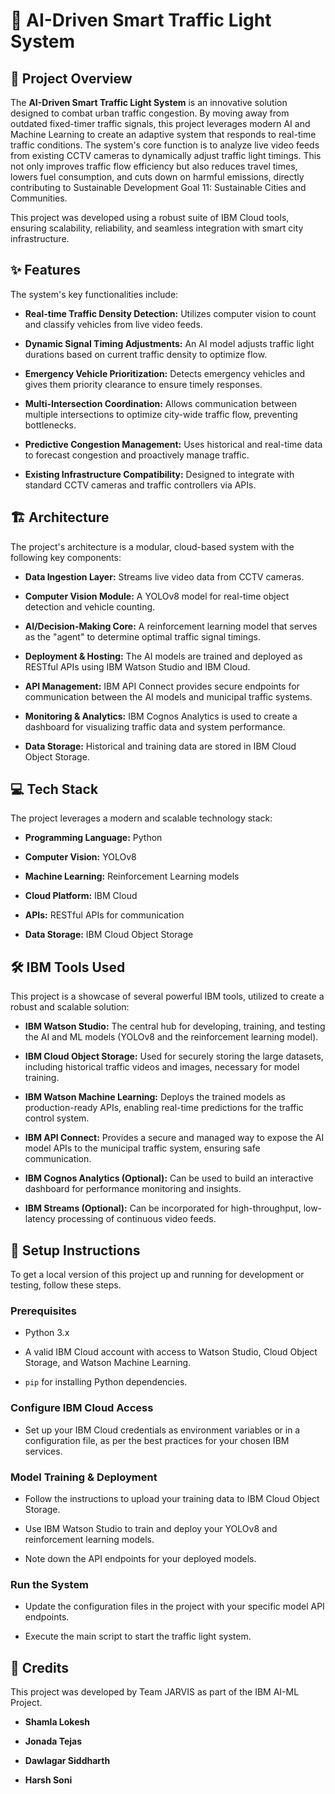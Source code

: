 # 🚀 AI-Driven Smart Traffic Light System

## 🌟 Project Overview

The **AI-Driven Smart Traffic Light System** is an innovative solution designed to combat urban traffic congestion. By moving away from outdated fixed-timer traffic signals, this project leverages modern AI and Machine Learning to create an adaptive system that responds to real-time traffic conditions. The system's core function is to analyze live video feeds from existing CCTV cameras to dynamically adjust traffic light timings. This not only improves traffic flow efficiency but also reduces travel times, lowers fuel consumption, and cuts down on harmful emissions, directly contributing to Sustainable Development Goal 11: Sustainable Cities and Communities.

This project was developed using a robust suite of IBM Cloud tools, ensuring scalability, reliability, and seamless integration with smart city infrastructure.

## ✨ Features

The system's key functionalities include:

* **Real-time Traffic Density Detection:** Utilizes computer vision to count and classify vehicles from live video feeds.

* **Dynamic Signal Timing Adjustments:** An AI model adjusts traffic light durations based on current traffic density to optimize flow.

* **Emergency Vehicle Prioritization:** Detects emergency vehicles and gives them priority clearance to ensure timely responses.

* **Multi-Intersection Coordination:** Allows communication between multiple intersections to optimize city-wide traffic flow, preventing bottlenecks.

* **Predictive Congestion Management:** Uses historical and real-time data to forecast congestion and proactively manage traffic.

* **Existing Infrastructure Compatibility:** Designed to integrate with standard CCTV cameras and traffic controllers via APIs.



## 🏗️ Architecture

The project's architecture is a modular, cloud-based system with the following key components:

* **Data Ingestion Layer:** Streams live video data from CCTV cameras.

* **Computer Vision Module:** A YOLOv8 model for real-time object detection and vehicle counting.

* **AI/Decision-Making Core:** A reinforcement learning model that serves as the "agent" to determine optimal traffic signal timings.

* **Deployment & Hosting:** The AI models are trained and deployed as RESTful APIs using IBM Watson Studio and IBM Cloud.

* **API Management:** IBM API Connect provides secure endpoints for communication between the AI models and municipal traffic systems.

* **Monitoring & Analytics:** IBM Cognos Analytics is used to create a dashboard for visualizing traffic data and system performance.

* **Data Storage:** Historical and training data are stored in IBM Cloud Object Storage.

## 💻 Tech Stack

The project leverages a modern and scalable technology stack:

* **Programming Language:** Python

* **Computer Vision:** YOLOv8

* **Machine Learning:** Reinforcement Learning models

* **Cloud Platform:** IBM Cloud

* **APIs:** RESTful APIs for communication

* **Data Storage:** IBM Cloud Object Storage

## 🛠️ IBM Tools Used

This project is a showcase of several powerful IBM tools, utilized to create a robust and scalable solution:

* **IBM Watson Studio:** The central hub for developing, training, and testing the AI and ML models (YOLOv8 and the reinforcement learning model).

* **IBM Cloud Object Storage:** Used for securely storing the large datasets, including historical traffic videos and images, necessary for model training.

* **IBM Watson Machine Learning:** Deploys the trained models as production-ready APIs, enabling real-time predictions for the traffic control system.

* **IBM API Connect:** Provides a secure and managed way to expose the AI model APIs to the municipal traffic system, ensuring safe communication.

* **IBM Cognos Analytics (Optional):** Can be used to build an interactive dashboard for performance monitoring and insights.

* **IBM Streams (Optional):** Can be incorporated for high-throughput, low-latency processing of continuous video feeds.

## 🚀 Setup Instructions

To get a local version of this project up and running for development or testing, follow these steps.

### Prerequisites

* Python 3.x

* A valid IBM Cloud account with access to Watson Studio, Cloud Object Storage, and Watson Machine Learning.

* `pip` for installing Python dependencies.

### Configure IBM Cloud Access

* Set up your IBM Cloud credentials as environment variables or in a configuration file, as per the best practices for your chosen IBM services.

### Model Training & Deployment

* Follow the instructions to upload your training data to IBM Cloud Object Storage.

* Use IBM Watson Studio to train and deploy your YOLOv8 and reinforcement learning models.

* Note down the API endpoints for your deployed models.

### Run the System

* Update the configuration files in the project with your specific model API endpoints.

* Execute the main script to start the traffic light system.


## 👥 Credits

This project was developed by Team JARVIS as part of the IBM AI-ML Project.

* **Shamla Lokesh**

* **Jonada Tejas**

* **Dawlagar Siddharth**

* **Harsh Soni**
